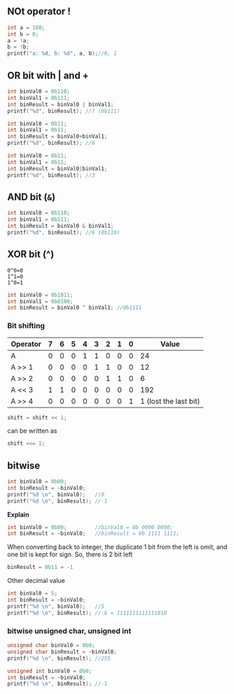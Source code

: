## NOt operator !

```c
int a = 100;
int b = 0;
a = !a;
b = !b;
printf("a: %d, b: %d", a, b);//0, 1
```

## OR bit with | and +

```c
int binVal0 = 0b110;
int binVal1 = 0b111;
int binResult = binVal0 | binVal1;
printf("%d", binResult); //7 (0b111)
```

```c
int binVal0 = 0b11;
int binVal1 = 0b11;
int binResult = binVal0+binVal1;
printf("%d", binResult); //6
```	

```c
int binVal0 = 0b11;
int binVal1 = 0b11;
int binResult = binVal0|binVal1;
printf("%d", binResult); //3
```

## AND bit (``&``)

```c
int binVal0 = 0b110;
int binVal1 = 0b111;
int binResult = binVal0 & binVal1;
printf("%d", binResult); //6 (0b110)
```

## XOR bit (^)

```
0^0=0
1^1=0
1^0=1
```

```c
int binVal0 = 0b1011;
int binVal1 = 0b0100;
int binResult = binVal0 ^ binVal1; //0b1111
```

### Bit shifting

| Operator |7|6|5|4|3|2|1|0|Value|
| ------- |--|--|--|--|--|--|--|--|--|
|A |0|0|0|1|1|0|0|0|24|		
|A >> 1 |0|0|0|0|1|1|0|0|12|			
|A >> 2 |0|0|0|0|0|1|1|0|6|
|A << 3	|1|1|0|0|0|0|0|0|192|
|A >> 4	|0|0|0|0|0|0|0|1|1 (lost the last bit)| 

```c
shift = shift << 1;
```
can be written as
```c
shift <<= 1;
```

## bitwise

```c
int binVal0 = 0b00;
int binResult = ~binVal0;
printf("%d \n", binVal0);   //0
printf("%d \n", binResult); //-1
```

**Explain**

```c
int binVal0 = 0b00;         //binVal0 = 0b 0000 0000;
int binResult = ~binVal0;   //binResult = 0b 1111 1111;
```

When converting back to integer, the duplicate 1 bit from the left is omit, and one bit is kept for sign. So, there is 2 bit left

```c
binResult = 0b11 = -1
```
Other decimal value
```c
int binVal0 = 5;
int binResult = ~binVal0;
printf("%d \n", binVal0);   //5
printf("%d \n", binResult); //-6 = 1111111111111010
```

### bitwise unsigned char, unsigned int

```c
unsigned char binVal0 = 0b0;
unsigned char binResult = ~binVal0;
printf("%d \n", binResult); //255
```	

```c
unsigned int binVal0 = 0b0;
int binResult = ~binVal0;
printf("%d \n", binResult); //-1
```	
